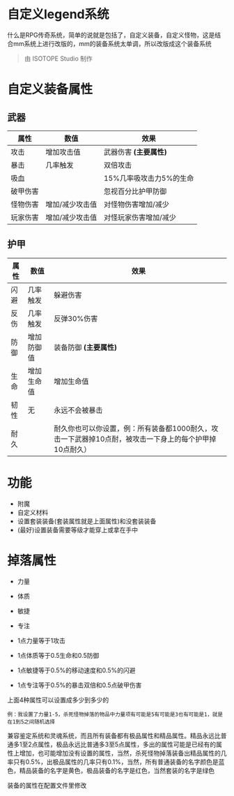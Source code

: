 # 自定义legend系统
什么是RPG传奇系统，简单的说就是包括了，自定义装备，自定义怪物，这是结合mm系统上进行改版的，mm的装备系统太单调，所以改版成这个装备系统

> 由 ISOTOPE Studio 制作

# 自定义装备属性
## 武器
属性 | 数值 | 效果
---- | ---- | ----
攻击 | 增加攻击值 | 武器伤害 **(主要属性)**
暴击 | 几率触发 |  双倍攻击
吸血 |  | 15%几率吸攻击力5%的生命
破甲伤害 | | 忽视百分比护甲防御
怪物伤害 | 增加/减少攻击值 | 对怪物伤害增加/减少
玩家伤害 | 增加/减少攻击值 | 对怪玩家伤害增加/减少

## 护甲
属性 | 数值 | 效果
---- | ---- | ----
闪避 | 几率触发 | 躲避伤害
反伤 | 几率触发 | 反弹30%伤害
防御 | 增加防御值 | 装备防御 **(主要属性)**
生命 | 增加生命值 | 增加生命值
韧性 | 无 | 永远不会被暴击
耐久 |  | 耐久你也可以你设置，例：所有装备都1000耐久，攻击一下武器掉10点耐，被攻击一下身上的每个护甲掉10点耐久）

# 功能
- 附魔
- 自定义材料
- 设置套装装备(套装属性就是上面属性)和没套装装备
- (最好)设置装备需要等级才能穿上或拿在手中

# 掉落属性
- 力量
- 体质
- 敏捷
- 专注

- 1点力量等于1攻击
- 1点体质等于0.5生命和0.5防御
- 1点敏捷等于0.5%的移动速度和0.5%的闪避
- 1点专注等于0.5%的暴击双倍和0.5点破甲伤害

上面4种属性可以设置成多少到多少的

	例：我设置了力量1-5，杀死怪物掉落的物品中力量项有可能是5有可能是3也有可能是1，就是在1到5之间随机选择

兼容鉴定系统和灵魂系统，而且所有装备都有极品属性和精品属性。精品永远比普通多1至2点属性，极品永远比普通多3至5点属性，多出的属性可能是已经有的属性上增加，也可能增加没有设置的属性，当然，杀死怪物掉落装备出精品属性的几率只有0.5%，出极品属性的几率只有0.1%，当然，所有普通装备的名字颜色是蓝色，精品装备的名字是黄色，极品装备的名字是红色，当然套装的名字是绿色

装备的属性在配置文件里修改